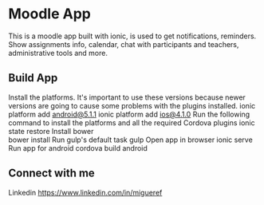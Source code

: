 Moodle App 
=====================

This is a moodle app built with ionic, is used to get notifications, reminders. Show assignments info, calendar, chat with participants and teachers, administrative tools and more.

## Build App
Install the platforms. It's important to use these versions because newer versions are going to cause some problems with the plugins installed.
	ionic platform add android@5.1.1
	ionic platform add ios@4.1.0
Run the following command to install the platforms and all the required Cordova plugins
	ionic state restore
Install bower	
	bower install
Run gulp's default task
	gulp
Open app in browser
	ionic serve 
Run app for android
	cordova build android
## Connect with me

Linkedin https://www.linkedin.com/in/migueref
